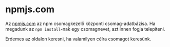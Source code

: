 # npmjs.com

Az [npmjs.com](https://npmjs.com) az npm csomagkezelő központi csomag-adatbázisa. Ha megadunk az `npm install`-nak egy csomagnevet, azt innen fogja telepíteni.

Érdemes az oldalon keresni, ha valamilyen célra csomagot keresünk.
